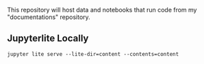 This repository will host data and notebooks that run code from my "documentations" repository.

## Jupyterlite Locally
```shell
jupyter lite serve --lite-dir=content --contents=content
```
